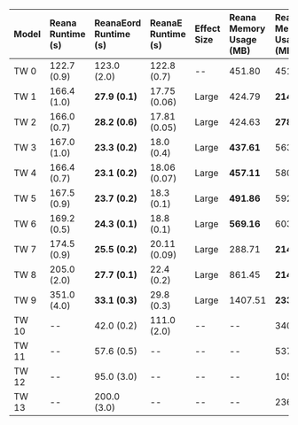 | Model   | Reana Runtime (s)   | ReanaEord Runtime (s)   | ReanaE Runtime (s)   | Effect Size   | Reana Memory Usage (MB)   | ReanaEord Memory Usage (MB)   | ReanaE Memory Usage (MB)   | Effect Size   |
|:--------|:--------------------|:------------------------|:---------------------|:--------------|:--------------------------|:------------------------------|:---------------------------|:--------------|
| TW 0    | 122.7 (0.9)         | 123.0 (2.0)             | 122.8 (0.7)          | --            | 451.80                    | 451.08                        | 450.13                     | --            |
| TW 1    | 166.4 (1.0)         | **27.9 (0.1)**          | 17.75 (0.06)         | Large         | 424.79                    | **214.27**                    | 213.93                     | Large         |
| TW 2    | 166.0 (0.7)         | **28.2 (0.6)**          | 17.81 (0.05)         | Large         | 424.63                    | **278.89**                    | 212.88                     | Large         |
| TW 3    | 167.0 (1.0)         | **23.3 (0.2)**          | 18.0 (0.4)           | Large         | **437.61**                | 563.55                        | 214.68                     | Large         |
| TW 4    | 166.4 (0.7)         | **23.1 (0.2)**          | 18.06 (0.07)         | Large         | **457.11**                | 580.60                        | 213.86                     | Large         |
| TW 5    | 167.5 (0.9)         | **23.7 (0.2)**          | 18.3 (0.1)           | Large         | **491.86**                | 592.57                        | 360.78                     | Large         |
| TW 6    | 169.2 (0.5)         | **24.3 (0.1)**          | 18.8 (0.1)           | Large         | **569.16**                | 603.69                        | 403.10                     | Large         |
| TW 7    | 174.5 (0.9)         | **25.5 (0.2)**          | 20.11 (0.09)         | Large         | 288.71                    | **214.40**                    | 283.32                     | Large         |
| TW 8    | 205.0 (2.0)         | **27.7 (0.1)**          | 22.4 (0.2)           | Large         | 861.45                    | **214.36**                    | 378.21                     | Large         |
| TW 9    | 351.0 (4.0)         | **33.1 (0.3)**          | 29.8 (0.3)           | Large         | 1407.51                   | **233.30**                    | 1143.57                    | Large         |
| TW 10   | --                  | 42.0 (0.2)              | 111.0 (2.0)          | --            | --                        | 340.79                        | 2574.06                    | --            |
| TW 11   | --                  | 57.6 (0.5)              | --                   | --            | --                        | 537.84                        | --                         | --            |
| TW 12   | --                  | 95.0 (3.0)              | --                   | --            | --                        | 1057.77                       | --                         | --            |
| TW 13   | --                  | 200.0 (3.0)             | --                   | --            | --                        | 2362.22                       | --                         | --            |